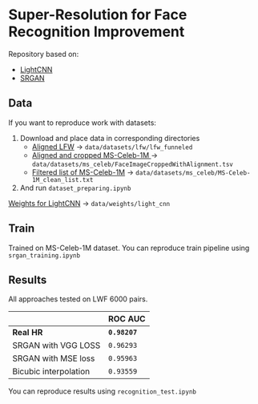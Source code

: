 # Super-Resolution for Face Recognition Improvement


Repository based on:
* [LightCNN](https://github.com/AlfredXiangWu/LightCNN)
* [SRGAN](https://github.com/aitorzip/PyTorch-SRGAN)


## Data

If you want to reproduce work with datasets:
1) Download and place data in corresponding directories
    * [Aligned LFW](http://vis-www.cs.umass.edu/lfw/lfw-funneled.tgz) -> `data/datasets/lfw/lfw_funneled`
    * [Aligned and cropped MS-Celeb-1M ](https://msceleb.blob.core.windows.net/msceleb-v1/FaceImageCroppedWithAlignment.tsv) -> `data/datasets/ms_celeb/FaceImageCroppedWithAlignment.tsv`
    * [Filtered list of MS-Celeb-1M](https://pan.baidu.com/s/1gfxB0iB) -> `data/datasets/ms_celeb/MS-Celeb-1M_clean_list.txt`
2) And run `dataset_preparing.ipynb`

[Weights for LightCNN](https://drive.google.com/file/d/0ByNaVHFekDPRWk5XUFRvTTRIVmc/view) -> `data/weights/light_cnn`

## Train

Trained on MS-Celeb-1M dataset. You can reproduce train pipeline using `srgan_training.ipynb`


## Results

All approaches tested on LWF 6000 pairs.

||ROC AUC|
|---|---|
|**Real HR**|**`0.98207`**|
|SRGAN with VGG LOSS|`0.96293`|
|SRGAN with MSE loss|`0.95963`|
|Bicubic interpolation|`0.93559`|

You can reproduce results using `recognition_test.ipynb`
